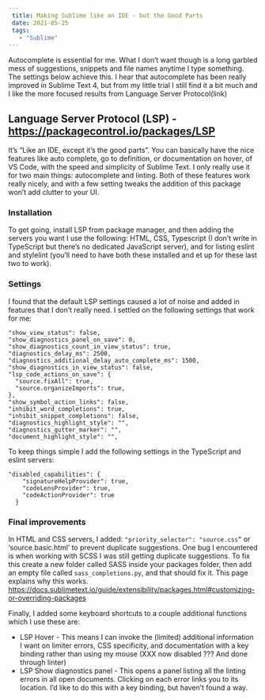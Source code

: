 ```yaml
---
 title: Making Sublime like an IDE - but the Good Parts
 date: 2021-05-25
 tags:
   - "Sublime"
---
```


Autocomplete is essential for me. What I don’t want though is a long garbled mess of suggestions, snippets and file names anytime I type something. The settings below achieve this. I hear that autocomplete has been really improved in Sublime Text 4, but from my little trial I still find it a bit much and I like the more focused results from Language Server Protocol(link)

## Language Server Protocol (LSP) - https://packagecontrol.io/packages/LSP

It’s “Like an IDE, except it’s the good parts”. You can basically have the nice features like auto complete, go to definition, or documentation on hover, of VS Code, with the speed and simplicity of Sublime Text. I only really use it for two main things: autocomplete and linting. Both of these features work really nicely, and with a few setting tweaks the addition of this package won’t add clutter to your UI.

### Installation

To get going, install LSP from package manager, and then adding the servers you want I use the following: HTML, CSS, Typescript (I don’t write in TypeScript but there’s no dedicated JavaScript server), and for listing eslint and stylelint (you’ll need to have both these installed and et up for these last two to work).

### Settings

I found that the default LSP settings caused a lot of noise and added in features that I don’t really need. I settled on the following settings that work for me:

    "show_view_status": false,
    "show_diagnostics_panel_on_save": 0,
    "show_diagnostics_count_in_view_status": true,
    "diagnostics_delay_ms": 2500,
    "diagnostics_additional_delay_auto_complete_ms": 1500,
    "show_diagnostics_in_view_status": false,
    "lsp_code_actions_on_save": {
      "source.fixAll": true,
      "source.organizeImports": true,
    },
    "show_symbol_action_links": false,
    "inhibit_word_completions": true,
    "inhibit_snippet_completions": false,
    "diagnostics_highlight_style": "",
    "diagnostics_gutter_marker": "",
    "document_highlight_style": "",

To keep things simple I add the following settings in the TypeScript and eslint servers:

    "disabled_capabilities": {
        "signatureHelpProvider": true,
        "codeLensProvider": true,
        "codeActionProvider": true
      }

### Final improvements

In HTML and CSS servers, I added: `"priority_selector": "source.css”` or ‘source.basic.html’ to prevent duplicate suggestions. One bug I encountered is when working with SCSS I was still getting duplicate suggestions. To fix this create a new folder called SASS inside your packages folder, then add an empty file called `sass_completions.py`, and that should fix it. This page explains why this works. https://docs.sublimetext.io/guide/extensibility/packages.html#customizing-or-overriding-packages

Finally, I added some keyboard shortcuts to a couple additional functions which I use these are:

- LSP Hover - This means I can invoke the (limited) additional information I want on limiter errors, CSS specificity, and documentation with a key binding rather than using my mouse (XXX now disabled ??? And done through linter)
- LSP Show diagnostics panel - This opens a panel listing all the linting errors in all open documents. Clicking on each error links you to its location. I’d like to do this with a key binding, but haven’t found a way.
